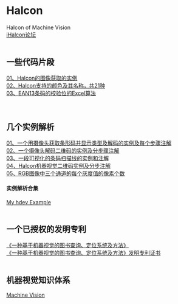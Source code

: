 # Halcon
Halcon of Machine Vision
<br>
[iHalcon论坛](http://www.ihalcon.com)
<br><br>

## 一些代码片段
[01、Halcon的图像获取的实例](Halcon的图像获取的实例.md)<br>
[02、Halcon支持的颜色及其名称，共21种](Halcon支持的颜色及其名称（21种）.md)<br>
[03、EAN13条码的校验位的Excel算法](EAN13条码的校验位的Excel算法.md)<br>
<br><br>

## 几个实例解析
[01、一个用摄像头获取条形码并显示类型及解码的实例及每个步骤注解](一个用摄像头获取条形码并显示类型及解码的实例及每个步骤注解.md)<br>
[02、一个摄像头解码二维码的实例及分步骤注解](一个摄像头解码二维码的实例及分步骤注解.md)<br>
[03、一段可视化的条码扫描线的实例和注解](一段可视化的条码扫描线的实例和注解.md)<br>
[04、Halcon机器视觉二维码实例及分步注解](Halcon机器视觉二维码实例及分步注解.md)<br>
[05、RGB图像中三个通道的每个灰度值的像素个数](RGB/RGB图像中三个通道的每个灰度值的像素个数.md)
#### 实例解析合集
[My hdev Example](http://ooou6mjma.bkt.clouddn.com/MyhdevExample.pdf)
<br><br>

## 一个已授权的发明专利
[《一种基于机器视觉的图书查询、定位系统及方法》](http://ooou6mjma.bkt.clouddn.com/CN201410092622HYJ.pdf)
<br>
[《一种基于机器视觉的图书查询、定位系统及方法》发明专利证书](https://github.com/bitbyte27/Halcon/blob/master/201410092622.1%E4%B8%80%E7%A7%8D%E5%9F%BA%E4%BA%8E%E6%9C%BA%E5%99%A8%E8%A7%86%E8%A7%89%E7%9A%84%E5%9B%BE%E4%B9%A6%E6%9F%A5%E8%AF%A2%E3%80%81%E5%AE%9A%E4%BD%8D%E7%B3%BB%E7%BB%9F%E5%8F%8A%E6%96%B9%E6%B3%95.jpg)
<br><br>

## 机器视觉知识体系
[Machine Vision](http://ooou6mjma.bkt.clouddn.com/MachineVision.pdf)
